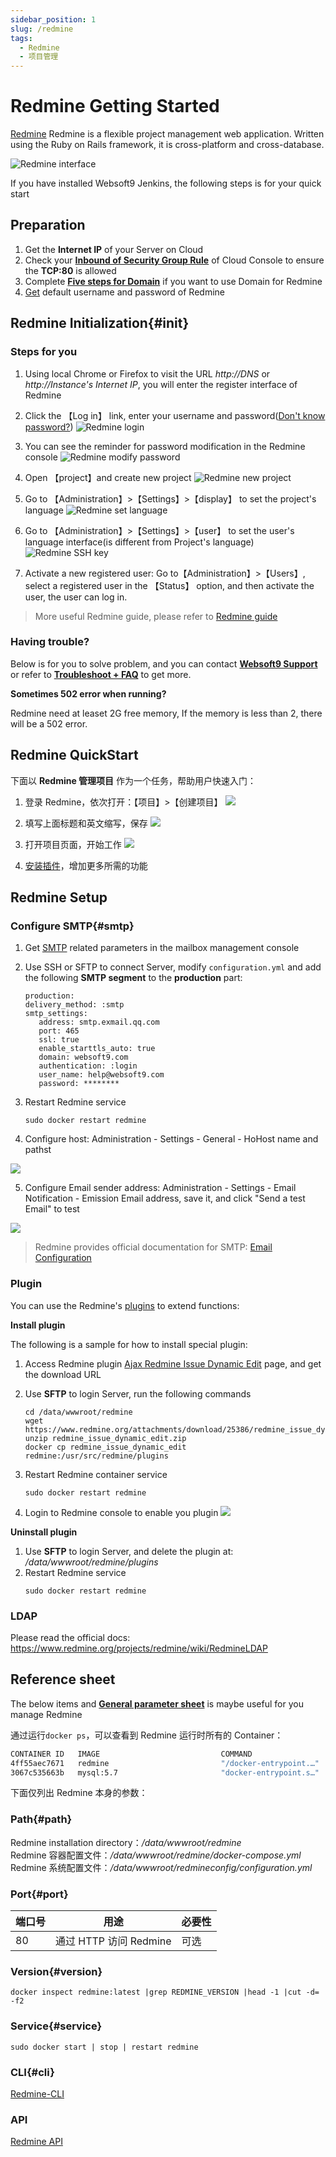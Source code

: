```yaml
---
sidebar_position: 1
slug: /redmine
tags:
  - Redmine
  - 项目管理
---
```


# Redmine Getting Started

[Redmine](https://www.redmine.org/) Redmine is a flexible project management web application. Written using the Ruby on Rails framework, it is cross-platform and cross-database.

![Redmine interface](https://libs.websoft9.com/Websoft9/DocsPicture/zh/redmine/redmine-gui-websoft9.jpg)


If you have installed Websoft9 Jenkins, the following steps is for your quick start

## Preparation

1. Get the **Internet IP** of your Server on Cloud
2. Check your **[Inbound of Security Group Rule](./administrator/firewall#security)** of Cloud Console to ensure the **TCP:80** is allowed
3. Complete **[Five steps for Domain](./administrator/domain_step)** if you want to use Domain for Redmine
4. [Get](./user/credentials) default username and password of Redmine


## Redmine Initialization{#init}

### Steps for you

1. Using local Chrome or Firefox to visit the URL *http://DNS* or *http://Instance's Internet IP*, you will enter the register interface of Redmine

2. Click the 【Log in】 link, enter your username and password([Don't know password?](./user/credentials))
   ![Redmine login](https://libs.websoft9.com/Websoft9/DocsPicture/en/redmine/redmine-login-websoft9.png)

3. You can see the reminder for password modification in the Redmine console
   ![Redmine modify password](https://libs.websoft9.com/Websoft9/DocsPicture/en/redmine/redmine-resetpwf-websoft9.png)

4. Open 【project】and create new project
   ![Redmine new project](https://libs.websoft9.com/Websoft9/DocsPicture/en/redmine/redmine-createproject-websoft9.png)

5. Go to 【Administration】>【Settings】>【display】 to set the project's language
   ![Redmine set language](https://libs.websoft9.com/Websoft9/DocsPicture/en/redmine/redmine-language-websoft9.png)

6. Go to 【Administration】>【Settings】>【user】 to set the user's language interface(is different from Project's language)
   ![Redmine SSH key](https://libs.websoft9.com/Websoft9/DocsPicture/en/redmine/redmine-userlanguage-websoft9.png)
   
7. Activate a new registered user: Go to【Administration】>【Users】, select a registered user in the 【Status】 option, and then activate the user, the user can log in.

> More useful Redmine guide, please refer to [Redmine guide](https://www.redmine.org/projects/redmine/wiki/Guide)

### Having trouble?

Below is for you to solve problem, and you can contact **[Websoft9 Support](./helpdesk)** or refer to **[Troubleshoot + FAQ](./faq#setup)** to get more.  

**Sometimes 502 error when running?**

Redmine need at leaset 2G free memory, If the memory is less than 2, there will be a 502 error.

## Redmine QuickStart

下面以 **Redmine 管理项目** 作为一个任务，帮助用户快速入门：

1. 登录 Redmine，依次打开：【项目】>【创建项目】
   ![](https://libs.websoft9.com/Websoft9/DocsPicture/zh/redmine/redmine-createproject001-websoft9.png)

2. 填写上面标题和英文缩写，保存
   ![](https://libs.websoft9.com/Websoft9/DocsPicture/zh/redmine/redmine-createproject002-websoft9.png)

3. 打开项目页面，开始工作
   ![](https://libs.websoft9.com/Websoft9/DocsPicture/zh/redmine/redmine-createproject003-websoft9.png)

4. [安装插件](#plugin)，增加更多所需的功能

## Redmine Setup

### Configure SMTP{#smtp}

1. Get [SMTP](./administrator/smtp) related parameters in the mailbox management console

2. Use SSH or SFTP to connect Server, modify `configuration.yml` and add the following **SMTP segment** to the **production** part: 
   ```
   production:
   delivery_method: :smtp
   smtp_settings:
      address: smtp.exmail.qq.com
      port: 465
      ssl: true
      enable_starttls_auto: true
      domain: websoft9.com
      authentication: :login
      user_name: help@websoft9.com
      password: ********

   ```
3. Restart Redmine service
   ```
   sudo docker restart redmine
   ```
4. Configure host: Administration - Settings - General - HoHost name and pathst

![](https://libs.websoft9.com/Websoft9/DocsPicture/en/redmine/redmine-sethost-websoft9.png)

5. Configure Email sender address: Administration - Settings - Email Notification - Emission Email address, save it, and click "Send a test Email" to test
   
![](https://libs.websoft9.com/Websoft9/DocsPicture/en/redmine/redmine-smtp-websoft9.png)

> Redmine provides  official documentation for SMTP: [Email Configuration](https://www.redmine.org/projects/redmine/wiki/EmailConfiguration)

### Plugin

You can use the Redmine's [plugins](https://www.redmine.org/plugins) to extend functions:

**Install plugin**

The following is a sample for how to install special plugin:  

1. Access Redmine plugin [Ajax Redmine Issue Dynamic Edit](https://www.redmine.org/plugins/redmine_issue_dynamic_edit) page, and get the download URL

2. Use **SFTP** to login Server, run the following commands
   ```
   cd /data/wwwroot/redmine
   wget https://www.redmine.org/attachments/download/25386/redmine_issue_dynamic_edit.zip
   unzip redmine_issue_dynamic_edit.zip 
   docker cp redmine_issue_dynamic_edit redmine:/usr/src/redmine/plugins
   ```

4. Restart Redmine container service
   ```
   sudo docker restart redmine
   ```
   
5. Login to Redmine console to enable you plugin
   ![](https://libs.websoft9.com/Websoft9/DocsPicture/zh/redmine/redmine-installplugindy-websoft9.png)

**Uninstall plugin**

1. Use **SFTP** to login Server, and delete the plugin at: */data/wwwroot/redmine/plugins*
2. Restart Redmine service
   ```
   sudo docker restart redmine
   ```

### LDAP

Please read the official docs: https://www.redmine.org/projects/redmine/wiki/RedmineLDAP


## Reference sheet

The below items and **[General parameter sheet](./administrator/parameter)** is maybe useful for you manage Redmine

通过运行`docker ps`，可以查看到 Redmine 运行时所有的 Container：

```bash
CONTAINER ID   IMAGE                           COMMAND                  CREATED              STATUS                PORTS                               NAMES
4ff55aec7671   redmine                         "/docker-entrypoint.…"   11 seconds ago       Up 10 seconds         0.0.0.0:9010->3000/tcp              redmine
3067c535663b   mysql:5.7                       "docker-entrypoint.s…"   About a minute ago   Up 58 seconds         33060/tcp, 0.0.0.0:3309->3306/tcp   redmine-mysql
```


下面仅列出 Redmine 本身的参数：

### Path{#path}

Redmine installation directory：*/data/wwwroot/redmine*  
Redmine 容器配置文件：*/data/wwwroot/redmine/docker-compose.yml*  
Redmine 系统配置文件：*/data/wwwroot/redmineconfig/configuration.yml*  

### Port{#port}

| 端口号 | 用途                                          | 必要性 |
| ------ | --------------------------------------------- | ------ |
| 80   | 通过 HTTP 访问 Redmine | 可选   |

### Version{#version}

```shell
docker inspect redmine:latest |grep REDMINE_VERSION |head -1 |cut -d= -f2
```

### Service{#service}

```shell
sudo docker start | stop | restart redmine
```

### CLI{#cli}

[Redmine-CLI](https://pypi.org/project/Redmine-CLI/)

### API

[Redmine API](https://www.redmine.org/projects/redmine/wiki/Rest_api)
